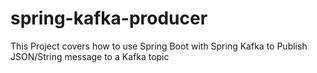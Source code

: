 # spring-kafka-producer
This Project covers how to use Spring Boot with Spring Kafka to Publish JSON/String message to a Kafka topic

